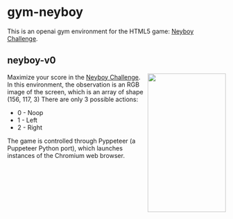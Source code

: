 # gym-neyboy

This is an openai gym environment for the HTML5 game: [Neyboy Challenge](https://neyboy.com.br).

## neyboy-v0


<img align="right" width="180" height="320" src="https://i.imgur.com/RRTW263.gif">


Maximize your score in the [Neyboy Challenge](https://neyboy.com.br).
In this environment, the observation is an RGB image of the screen, which is an array of shape (156, 117, 3)
There are only 3 possible actions:

* 0 - Noop
* 1 - Left
* 2 - Right


The game is controlled through Pyppeteer (a Puppeteer Python port), which launches instances of the Chromium web browser.
